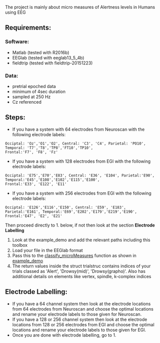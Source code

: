 The project is mainly about micro measures of Alertness levels in Humans using EEG

## Requirements:
### Software:
* Matlab (tested with R2016b)
* EEGlab (tested with eeglab13_5_4b)
* fieldtrip (tested with fieldtrip-20151223)
### Data:
* pretrial epoched data 
* minimum of 4sec duration 
* sampled at 250 Hz
* Cz referenced

## Steps:

* If you have a system with 64 electrodes from Neuroscan with the following electrode labels: 
```
Occiptal: 'Oz','O1','O2', Central: 'C3', 'C4', Parietal: 'PO10', Temporal: 'T7','T8','TP8','FT10','TP10', 
Frontal:'F7', 'F8', 'Fz'      
```                                     
* If you have a system with 128 electrodes from EGI with the following electrode labels: 
```
Occiptal: 'E75','E70','E83', Central: 'E36', 'E104', Parietal:'E90', Temporal:'E45','E108','E102','E115','E100',        
Frontal:'E33', 'E122', 'E11'    
```              
* If you have a system with 256 electrodes from EGI with the following electrode labels:    
```
Occiptal: 'E126','E116','E150', Central: 'E59', 'E183', Parietal:'E161', Temporal:'E69','E202','E179','E219','E190',        
Frontal:'E47', 'E2', 'E21'
```

Then proceed directly to 1. below, if not then look at the section **Electrode Labelling**

1. Look at the example_demo and add the relevant paths including this toolbox
2. Load your file in the EEGlab format
3. Pass this to the [classify_microMeasures](https://github.com/SridharJagannathan/microMeasAlertness_HumanEEG/blob/master/classify_microMeasures.m) function as shown in [example_demo](https://github.com/SridharJagannathan/microMeasAlertness_HumanEEG/blob/master/example_demo.m)
4. The return values inside the struct trialstruc contains indices of your trials classed as 'Alert', 'Drowsy(mid)', 'Drowsy(grapho)'. 
Also has additional details on elements like vertex, spindle, k-complex indices
   
## Electrode Labelling:           
* If you have a 64 channel system then look at the electrode locations from 64 electrodes from Neuroscan and choose the optimal locations and rename your electrode labels to those given for Neuroscan.           
* If you have a 128 or 256 channel system then look at the electrode locations from 128 or 256 electrodes from EGI and choose the optimal locations and rename your electrode labels to those given for EGI.     
* Once you are done with electrode labelling, go to 1.
